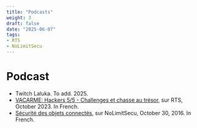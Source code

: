 ```yaml
---
title: "Podcasts"
weight: 3
draft: false
date: "2025-06-07"
tags:
- RTS
- NoLimitSecu
---
```

# Podcast

- Twitch Laluka. To add. 2025.
- [VACARME: Hackers 5/5 - Challenges et chasse au trésor](https://www.rts.ch/audio-podcast/2023/audio/hackers-5-5-challenges-et-chasse-au-tresor-26174629.html), sur RTS, October 2023. In French.
- [Sécurité des objets connectés](https://www.nolimitsecu.fr/securite-objets-connectes-axelle-apvrille/), sur NoLimitSecu, October 30, 2016. In French.


